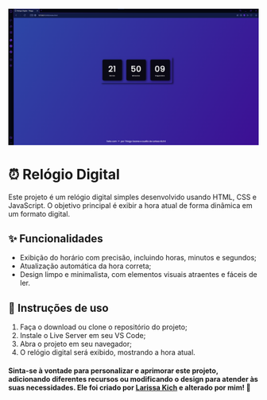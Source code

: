 ![RelogioDigital](/assets/images/RelogioDigital.png)

# ⏰ Relógio Digital 

Este projeto é um relógio digital simples desenvolvido usando HTML, CSS e JavaScript. O objetivo principal é exibir a hora atual de forma dinâmica em um formato digital.

## ✨ Funcionalidades

- Exibição do horário com precisão, incluindo horas, minutos e segundos;
- Atualização automática da hora correta;
- Design limpo e minimalista, com elementos visuais atraentes e fáceis de ler.

## 🚀 Instruções de uso

1. Faça o download ou clone o repositório do projeto;
2. Instale o Live Server em seu VS Code;
3. Abra o projeto em seu navegador;
4. O relógio digital será exibido, mostrando a hora atual.

#### Sinta-se à vontade para personalizar e aprimorar este projeto, adicionando diferentes recursos ou modificando o design para atender às suas necessidades. Ele foi criado por [Larissa Kich](https://github.com/Larissakich) e alterado por mim! 💜

